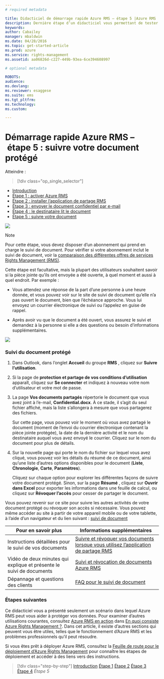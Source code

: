 ```yaml
---
# required metadata

title: Didacticiel de démarrage rapide Azure RMS – étape 5 |Azure RMS
description: Dernière étape d’un didacticiel vous permettant de tester rapidement Microsoft Azure Rights Management au sein de votre organisation en seulement 5 étapes qui devraient vous prendre moins de 15 minutes.
keywords:
author: Cabailey
manager: mbaldwin
ms.date: 04/28/2016
ms.topic: get-started-article
ms.prod: azure
ms.service: rights-management
ms.assetid: aa06826d-c227-449b-93ea-6ce394608997

# optional metadata

ROBOTS: 
audience:
ms.devlang:
ms.reviewer: esaggese
ms.suite: ems
ms.tgt_pltfrm:
ms.technology:
ms.custom:

---
```



# Démarrage rapide Azure RMS – étape 5 : suivre votre document protégé

Atteindre : 
> [!div class="op_single_selector"]
- [Introduction](quick-start-tutorial.md)
- [Étape 1 : activer Azure RMS](tutorial-step1.md)
- [Étape 2 : installer l’application de partage RMS](tutorial-step2.md)
- [Étape 3 : envoyer le document confidentiel par e-mail](tutorial-step3.md)
- [Étape 4 : le destinataire lit le document](tutorial-step4.md)
- [Étape 5 : suivre votre document](tutorial-step5.md)

![](../media/AzRMS_QuickStartSteps5.PNG)

> [!NOTE]
> Pour cette étape, vous devez disposer d’un abonnement qui prend en charge le suivi de document. Pour vérifier si votre abonnement inclut le suivi de document, voir la [comparaison des différentes offres de services Rights Management (RMS)](https://technet.microsoft.com/dn858608.aspx).

Cette étape est facultative, mais la plupart des utilisateurs souhaitent savoir si la pièce jointe qu’ils ont envoyée a été ouverte, à quel moment et aussi à quel endroit. Par exemple :

-   Vous attendez une réponse de la part d’une personne à une heure donnée, et vous pouvez voir sur le site de suivi de document qu’elle n’a pas ouvert le document, bien que l’échéance approche. Vous lui envoyez un courrier électronique de suivi ou l’appelez en guise de rappel.

-   Après avoir vu que le document a été ouvert, vous assurez le suivi et demandez à la personne si elle a des questions ou besoin d’informations supplémentaires.

![](../media/AzRMS_Tutorial_5_Screenshots.png)

### Suivi du document protégé

1.  Dans Outlook, dans l’onglet **Accueil** du groupe **RMS** , cliquez sur **Suivre l’utilisation**.

2.  Si la page de **protection et partage de vos conditions d’utilisation** apparaît, cliquez sur **Se connecter** et indiquez à nouveau votre nom d’utilisateur et votre mot de passe.

3.  La page **Vos documents partagés** répertorie le document que vous avez joint à l’e-mail, **Confidential.docx**. À ce stade, il s’agit du seul fichier affiché, mais la liste s’allongera à mesure que vous partagerez des fichiers.

    Sur cette page, vous pouvez voir le moment où vous avez partagé le document (moment de l’envoi du courrier électronique contenant la pièce jointe protégée), la date de la dernière activité et le nom du destinataire auquel vous avez envoyé le courrier. Cliquez sur le nom du document pour plus de détails.

4.  Sur la nouvelle page qui porte le nom du fichier sur lequel vous avez cliqué, vous pouvez voir les détails du résumé de ce document, ainsi qu’une liste d’autres options disponibles pour le document (**Liste**, **Chronologie**, **Carte**, **Paramètres**).

    Cliquez sur chaque option pour explorer les différentes façons de suivre votre document protégé. Sinon, sur la page **Résumé** , cliquez sur **Ouvrir dans Excel** pour exporter les informations dans une feuille de calcul, ou cliquez sur **Révoquer l’accès** pour cesser de partager le document.

Vous pouvez revenir sur ce site pour suivre les autres activités de votre document protégé ou révoquer son accès si nécessaire. Vous pouvez même accéder au site à partir de votre appareil mobile ou de votre tablette, à l’aide d’un navigateur et du lien suivant : [suivi de document](http://go.microsoft.com/fwlink/?LinkId=529562)

|Pour en savoir plus|Informations supplémentaires|
|--------------------------------|--------------------------|
|Instructions détaillées pour le suivi de vos documents|[Suivre et révoquer vos documents lorsque vous utilisez l’application de partage RMS](../rms-client/sharing-app-track-revoke.md)|
|Vidéo de deux minutes qui explique et présente le suivi de documents|[Suivi et révocation de documents Azure RMS](http://channel9.msdn.com/Series/Information-Protection/Azure-RMS-Document-Tracking-and-Revocation)|
|Dépannage et questions des clients|[FAQ pour le suivi de document](https://technet.microsoft.com/dn947488)|

### Étapes suivantes
Ce didacticiel vous a présenté seulement un scénario dans lequel Azure RMS peut vous aider à protéger vos données. Pour examiner d’autres utilisations courantes, consultez [Azure RMS en action](../understand-explore/what-admins-users-see.md) dans [En quoi consiste Azure Rights Management ?](../understand-explore/what-is-azure-rms.md). Dans cet article, il existe d’autres sections qui peuvent vous être utiles, telles que le fonctionnement d’Azure RMS et les problèmes professionnels qu’il peut résoudre.

Si vous êtes prêt à déployer Azure RMS, consultez la [Feuille de route pour le déploiement d’Azure Rights Management](../plan-design/deployment-roadmap.md) pour connaître les étapes de déploiement et accéder à des liens vers des instructions.

>[!div class="step-by-step"]
[Introduction](quick-start-tutorial.md)
[Étape 1](tutorial-step1.md)
[Étape 2](tutorial-step2.md)
[Étape 3](tutorial-step3.md)
[Étape 4](tutorial-step4.md)
*Étape 5*


<!--HONumber=Apr16_HO3-->


